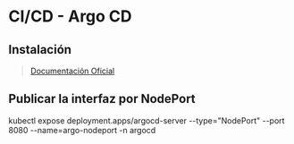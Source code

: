 # CI/CD - Argo CD <!-- omit in TOC -->

## Instalación
>[Documentación Oficial](https://argo-cd.readthedocs.io/en/stable/getting_started/)


## Publicar la interfaz por NodePort

kubectl expose deployment.apps/argocd-server --type="NodePort" --port 8080 --name=argo-nodeport -n argocd
